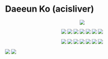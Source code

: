 # Daeeun Ko (acisliver)
<div align="center">
  <img src="https://capsule-render.vercel.app/api?type=waving&color=0:11998e,100:38ef7d&height=300&section=header&text=Acisliver&fontAlignY=40&fontSize=90&fontColor=ffffff&desc=Backend%20Engineer">
</div>

<p align="center"backgroun="#000000">
  <img src="https://img.shields.io/badge/HTML5-E34F26?style=flat&logo=HTML5&logoColor=white"> <img src="https://img.shields.io/badge/CSS3-1572B6?style=flat&logo=CSS3&logoColor=white"> <img src="https://img.shields.io/badge/JavaScript-F7DF1E?style=flat&logo=JavaScript&logoColor=white"> <img src="https://img.shields.io/badge/Webpack-8DD6F9?style=flat&logo=Webpack&logoColor=white"> <img src="https://img.shields.io/badge/Node.js-339933?style=flat&logo=Node.js&logoColor=white"> <img src="https://img.shields.io/badge/Vue.js-4FC08D?style=flat&logo=Vue.js&logoColor=white"> <img src="https://img.shields.io/badge/Vuetify-1867C0?style=flat&logo=Vuetify&logoColor=white">
</p>

<p align="center">
  <img src="https://img.shields.io/badge/Java-007396?style=flat&logo=Java&logoColor=white"> <img src="https://img.shields.io/badge/Spring-6DB33F?style=flat&logo=Spring&logoColor=white"> <img src="https://img.shields.io/badge/Spring_Boot-6DB33F?style=flat&logo=SpringBoot&logoColor=white"> <img src="https://img.shields.io/badge/Spring_Security-6DB33F?style=flat&logo=SpringSecurity&logoColor=white"> <img src="https://img.shields.io/badge/Mysql-4479A1?style=flat&logo=Mysql&logoColor=white"> <img src="https://img.shields.io/badge/Docker-2496ED?style=flat&logo=Docker&logoColor=white"> <img src="https://img.shields.io/badge/aws-232F3E?style=flat&logo=AmazonAWS&logoColor=white">
</p>
  
<img src="https://github-readme-stats.vercel.app/api?username=acisliver&show_icons=true&theme=vue">
<img src="https://github-readme-stats.vercel.app/api/top-langs/?username=acisliver&layout=compact&theme=vue">
